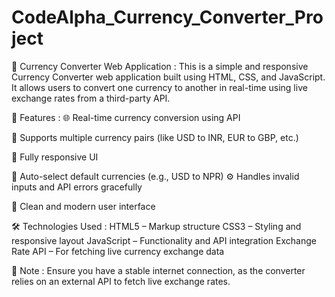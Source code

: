 # CodeAlpha_Currency_Converter_Project
💱 Currency Converter Web Application : 
This is a simple and responsive Currency Converter web application built using HTML, CSS, and JavaScript. It allows users to convert one currency to another in real-time using live exchange rates from a third-party API.

🚀 Features :
🌐 Real-time currency conversion using API

🔄 Supports multiple currency pairs (like USD to INR, EUR to GBP, etc.)

📱 Fully responsive UI

🧠 Auto-select default currencies (e.g., USD to NPR)
⚙️ Handles invalid inputs and API errors gracefully

🎨 Clean and modern user interface

🛠️ Technologies Used : 
HTML5 – Markup structure
CSS3 – Styling and responsive layout
JavaScript – Functionality and API integration
Exchange Rate API – For fetching live currency exchange data


📌 Note : Ensure you have a stable internet connection, as the converter relies on an external API to fetch live exchange rates.
